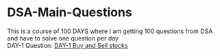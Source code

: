 # DSA-Main-Questions
This is a course of 100 DAYS where I am getting 100 questions from DSA and have to solve one question per day
<br>
DAY-1 Question:
<a href="https://leetcode.com/problems/best-time-to-buy-and-sell-stock/">DAY-1 Buy and Sell stocks</a>
